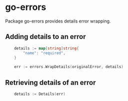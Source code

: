 # go-errors

Package go-errors provides details error wrapping.

## Adding details to an error

```go
	details := map[string]string{
		"name": "required",
	}
	
	err := errors.WrapDetails(originalError, details)
```


## Retrieving details of an error
```go
    details := Details(err)
```
